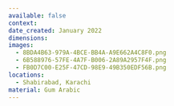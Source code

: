 ```yaml
---
available: false
context:
date_created: January 2022
dimensions:
images:
  - 8BDA4B63-979A-4BCE-BB4A-A9E662A4C8F0.png
  - 6B588976-57FE-4A7F-B006-2A89A2957F4F.png
  - FB0D7C00-E25F-47CD-98E9-49B350EDF56B.png
locations:
  - Shabirabad, Karachi
material: Gum Arabic
---
```

